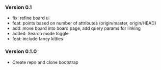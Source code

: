 ### Version 0.1
- fix: refine board ui
- feat: points based on number of attributes (origin/master, origin/HEAD)
- add: move board into board page, add query params for linking
- added: Search mode toggle
- feat: include fancy kitties

### Version 0.1.0

- Create repo and clone bootstrap
